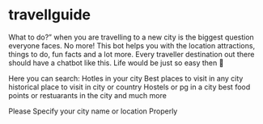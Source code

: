# travellguide
What to do?” when you are travelling to a new city is the biggest question everyone faces.
No more! This bot helps you with the location attractions, things to do,
fun facts and a lot more. Every traveller destination out there should have a chatbot like this. Life would be just so easy then 🙂

Here you can search:
Hotles in your city
Best places to visit in any city
historical place to visit in city or country
Hostels or pg in a city
best food points or restuarants in the city
and much more

Please Specify your city name or location Properly
